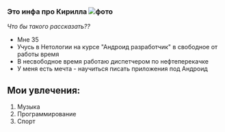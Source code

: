 ### Это инфа про **Кирилла**  ![фото](https://disk.yandex.ru/i/6PR6lK-hqgYYkA)

*Что бы такого рассказать??*

- Мне 35
- Учусь в Нетологии на курсе "Андроид разработчик" в свободное от работы время
- В несвободное время работаю диспетчером по нефтеперекачке
- У меня есть мечта - научиться писать приложения под Андроид

## Мои увлечения:

1. Музыка
2. Программирование
3. Спорт


